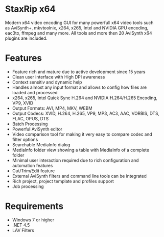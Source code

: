 # StaxRip x64

Modern x64 video encoding GUI for many powerfull x64 video tools such as AviSynth+, mkvtoolnix, x264, x265, Intel and NVIDIA GPU encoding, eac3to, ffmpeg and many more. All tools and more then 20 AviSynth x64 plugins are included. 

# Features

- Feature rich and mature due to active development since 15 years
- Clean user interface with High DPI awareness
- Context sensitiv and dynamic help
- Handles almost any input format and allows to config how files are loaded and processed
- x264, x265, Intel Quick Sync H.264 and NVIDIA H.264/H.265 Encoding, VP9, XVID
- Output Formats: AVI, MP4, MKV, WEBM
- Output Codecs: XVID, H.264, H.265, VP9, MP3, AC3, AAC, VORBIS, DTS, FLAC, OPUS, DTS
- Batch Processing
- Powerful AviSynth editor
- Video comparison tool for making it very easy to compare codec and filter options
- Searchable MediaInfo dialog
- MediaInfo folder view showing a table with MediaInfo of a complete folder
- Minimal user interaction required due to rich configuration and automation features
- Cut/Trim/Edit feature
- External AviSynth filters and command line tools can be integrated
- Rich project, project template and profiles support
- Job processing

# Requirements

- Windows 7 or higher
- .NET 4.5
- LAV Filters
